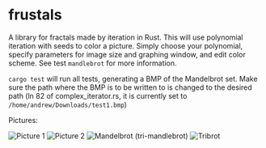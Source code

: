 frustals
========

A library for fractals made by iteration in Rust.
This will use polynomial iteration with seeds to color a picture. Simply choose your polynomial, specify parameters for image size and graphing window, and edit color scheme. See test ```mandlebrot``` for more information.

```cargo test``` will run all tests, generating a BMP of the Mandelbrot set.
Make sure the path where the BMP is to be written to is changed to the desired path
(ln 82 of complex_iterator.rs, it is currently set to ```/home/andrew/Downloads/test1.bmp```)

Pictures:

![Picture 1](https://raw.github.com/EchoAce/frustals/master/test1.bmp)
![Picture 2](https://raw.github.com/EchoAce/frustals/master/test2.bmp)
![Mandelbrot](https://raw.github.com/EchoAce/frustals/master/mandelbrot.bmp)
(tri-mandlebrot)
![Tribrot](https://raw.github.com/EchoAce/frustals/master/tribrot.bmp)
